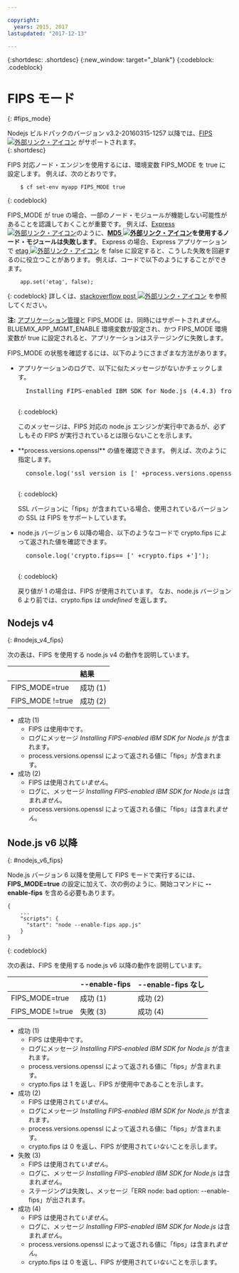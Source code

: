 ```yaml
---

copyright:
  years: 2015, 2017
lastupdated: "2017-12-13"

---
```


{:shortdesc: .shortdesc}
{:new_window: target="_blank"}
{:codeblock: .codeblock}

# FIPS モード
{: #fips_mode}

Nodejs ビルドパックのバージョン v3.2-20160315-1257 以降では、[FIPS ![外部リンク・アイコン](../../icons/launch-glyph.svg "外部リンク・アイコン")](https://en.wikipedia.org/wiki/Federal_Information_Processing_Standards) がサポートされます。  
{: shortdesc}

FIPS 対応ノード・エンジンを使用するには、環境変数 FIPS_MODE を true に設定します。
例えば、次のとおりです。

```
    $ cf set-env myapp FIPS_MODE true
```
{: codeblock}

FIPS_MODE が true の場合、一部のノード・モジュールが機能しない可能性があることを認識しておくことが重要です。  例えば、[Express ![外部リンク・アイコン](../../icons/launch-glyph.svg "外部リンク・アイコン")](http://expressjs.com/)のように、**[MD5 ![外部リンク・アイコン](../../icons/launch-glyph.svg "外部リンク・アイコン")](https://en.wikipedia.org/wiki/MD5)を使用するノード・モジュールは失敗します**。  Express の場合、Express アプリケーションで [etag ![外部リンク・アイコン](../../icons/launch-glyph.svg "外部リンク・アイコン")](http://expressjs.com/en/api.html) を false に設定すると、こうした失敗を回避するのに役立つことがあります。 例えば、コードで以下のようにすることができます。
```
    app.set('etag', false);
```
{: codeblock}
詳しくは、[stackoverflow post ![外部リンク・アイコン](../../icons/launch-glyph.svg "外部リンク・アイコン")](http://stackoverflow.com/questions/15191511/disable-etag-header-in-express-node-js) を参照してください。

**注:** [アプリケーション管理](/docs/manageapps/app_mng.html)と FIPS_MODE は、同時にはサポートされ*ません*。  BLUEMIX_APP_MGMT_ENABLE 環境変数が設定され、かつ FIPS_MODE 環境変数が true に設定されると、アプリケーションはステージングに失敗します。

FIPS_MODE の状態を確認するには、以下のようにさまざまな方法があります。
<ul>
<li> アプリケーションのログで、以下に似たメッセージがないかチェックします。    

  <pre>
  Installing FIPS-enabled IBM SDK for Node.js (4.4.3) from cache
  </pre>
  {: codeblock}

このメッセージは、FIPS 対応の node.js エンジンが実行中であるが、必ずしもその FIPS が実行されているとは限らないことを示します。
</li>

<li> **process.versions.openssl** の値を確認できます。 例えば、次のように指定します。

  <pre>
  console.log('ssl version is [' +process.versions.openssl +']');
  </pre>
  {: codeblock}

SSL バージョンに「fips」が含まれている場合、使用されているバージョンの SSL は FIPS をサポートしています。  
</li>

<li> node.js バージョン 6 以降の場合、以下のようなコードで crypto.fips によって返された値を確認できます。

  <pre>
  console.log('crypto.fips== [' +crypto.fips +']');
  </pre>
  {: codeblock}

戻り値が 1 の場合は、FIPS が使用されています。 なお、node.js バージョン 6 より前では、crypto.fips は *undefined* を返します。
</li>
</ul>

## Nodejs v4
{: #nodejs_v4_fips}

次の表は、FIPS を使用する node.js v4 の動作を説明しています。

|                 | 結果        |
| :-------------- | :------------ |
|FIPS_MODE=true   |成功 (1)    |
|FIPS_MODE !=true |成功 (2)    |

* 成功 (1)
  * FIPS は使用中です。
  * ログにメッセージ *Installing FIPS-enabled IBM SDK for Node.js* が含まれます。
  * process.versions.openssl によって返される値に「fips」が含まれます。
* 成功 (2)
  * FIPS は使用されて*いません*。
  * ログに、メッセージ *Installing FIPS-enabled IBM SDK for Node.js* は含まれ*ません*。
  * process.versions.openssl によって返される値に「fips」は含まれ*ません*。

## Node.js v6 以降
{: #nodejs_v6_fips}

Node.js バージョン 6 以降を使用して FIPS モードで実行するには、**FIPS_MODE=true** の設定に加えて、次の例のように、開始コマンドに **--enable-fips** を含める必要もあります。
```
{
    ...   
    "scripts": {
      "start": "node --enable-fips app.js"
    }
}
```
{: codeblock}

次の表は、FIPS を使用する node.js v6 以降の動作を説明しています。

|                 |--enable-fips  |--enable-fips なし |
| :-------------- | :------------ | :-------------- |
|FIPS_MODE=true   |成功 (1)    |成功 (2)      |
|FIPS_MODE !=true |失敗 (3)    |成功 (4)      |

* 成功 (1)
  * FIPS は使用中です。
  * ログにメッセージ *Installing FIPS-enabled IBM SDK for Node.js* が含まれます。
  * process.versions.openssl によって返される値に「fips」が含まれます。
  * crypto.fips は 1 を返し、FIPS が使用中であることを示します。
* 成功 (2)
  * FIPS は使用されて*いません*。
  * ログにメッセージ *Installing FIPS-enabled IBM SDK for Node.js* が含まれます。
  * process.versions.openssl によって返される値に「fips」が含まれます。
  * crypto.fips は 0 を返し、FIPS が使用されて*いない*ことを示します。
* 失敗 (3)
  * FIPS は使用されて*いません*。
  * ログに、メッセージ *Installing FIPS-enabled IBM SDK for Node.js* は含まれ*ません*。
  * ステージングは失敗し、メッセージ「ERR node: bad option: --enable-fips」が出されます。
* 成功 (4)
  * FIPS は使用されて*いません*。
  * ログに、メッセージ *Installing FIPS-enabled IBM SDK for Node.js* は含まれ*ません*。
  * process.versions.openssl によって返される値に「fips」は含まれ*ません*。
  * crypto.fips は 0 を返し、FIPS が使用されて*いない*ことを示します。
